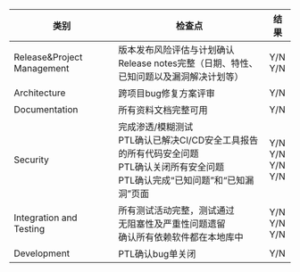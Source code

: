 | 类别                       | 检查点                                                       | 结果                     |
| -------------------------- | ------------------------------------------------------------ | ------------------------ |
| Release&Project Management | 版本发布风险评估与计划确认<br>Release notes完整（日期、特性、已知问题以及漏洞解决计划等） | Y/N<br>Y/N               |
| Architecture               | 跨项目bug修复方案评审                                        | Y/N                      |
| Documentation              | 所有资料文档完整可用                                         | Y/N                      |
| Security                   | 完成渗透/模糊测试<br/>PTL确认已解决CI/CD安全工具报告的所有代码安全问题<br/>PTL确认关闭所有安全问题<br/>PTL确认完成“已知问题”和“已知漏洞”页面 | Y/N<br>Y/N<br>Y/N<br>Y/N |
| Integration and Testing    | 所有测试活动完整，测试通过<br>无阻塞性及严重性问题遗留<br>确认所有依赖软件都在本地库中 | Y/N<br>Y/N<br>Y/N        |
| Development                | PTL确认bug单关闭                                             | Y/N                      |